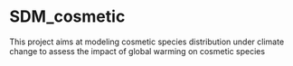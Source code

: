# SDM_cosmetic
This project aims at modeling cosmetic species distribution under climate change to assess the impact of global warming on cosmetic species
